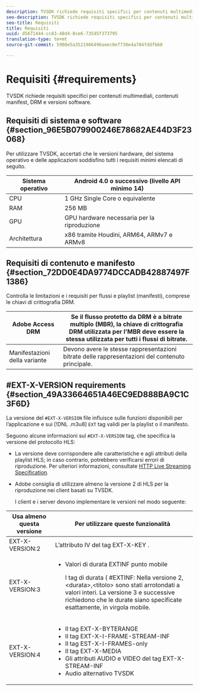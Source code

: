 ```yaml
---
description: TVSDK richiede requisiti specifici per contenuti multimediali, contenuti manifest, DRM e versioni software.
seo-description: TVSDK richiede requisiti specifici per contenuti multimediali, contenuti manifest, DRM e versioni software.
seo-title: Requisiti
title: Requisiti
uuid: d5671444-cc83-48d4-8ce6-735d5f373795
translation-type: tm+mt
source-git-commit: 5908e5a3521966496aeec0ef730e4a704fddfb68

---
```



# Requisiti {#requirements}

TVSDK richiede requisiti specifici per contenuti multimediali, contenuti manifest, DRM e versioni software.

## Requisiti di sistema e software {#section_96E5B079900246E78682AE44D3F23068}

Per utilizzare TVSDK, accertati che le versioni hardware, del sistema operativo e delle applicazioni soddisfino tutti i requisiti minimi elencati di seguito.

| Sistema operativo | Android 4.0 o successivo (livello API minimo 14) |
|---|---|
| CPU | 1 GHz Single Core o equivalente |
| RAM | 256 MB |
| GPU | GPU hardware necessaria per la riproduzione |
| Architettura | x86 tramite Houdini, ARM64, ARMv7 e ARMv8 |

## Requisiti di contenuto e manifesto {#section_72DD0E4DA9774DCCADB42887497F1386}

Controlla le limitazioni e i requisiti per flussi e playlist (manifesti), comprese le chiavi di crittografia DRM.

| Adobe Access DRM | Se il flusso protetto da DRM è a bitrate multiplo (MBR), la chiave di crittografia DRM utilizzata per l&#39;MBR deve essere la stessa utilizzata per tutti i flussi di bitrate. |
|---|---|
| Manifestazioni della variante | Devono avere le stesse rappresentazioni bitrate delle rappresentazioni del contenuto principale. |

## #EXT-X-VERSION requirements {#section_49A33664651A46EC9ED888BA9C1C3F6D}

La versione del `#EXT-X-VERSION` file influisce sulle funzioni disponibili per l’applicazione e sui [!DNL .m3u8] `EXT` tag validi per la playlist o il manifesto.

Seguono alcune informazioni sul `#EXT-X-VERSION` tag, che specifica la versione del protocollo HLS:

* La versione deve corrispondere alle caratteristiche e agli attributi della playlist HLS; in caso contrario, potrebbero verificarsi errori di riproduzione. Per ulteriori informazioni, consultate [HTTP Live Streaming Specification](https://datatracker.ietf.org/doc/draft-pantos-http-live-streaming/?include_text=1).
* Adobe consiglia di utilizzare almeno la versione 2 di HLS per la riproduzione nei client basati su TVSDK.

   I client e i server devono implementare le versioni nel modo seguente:

<table frame="all" colsep="1" rowsep="1" id="table_62EB98EDD9DE49EC84CB1C7D59BC40E6"> 
 <thead> 
  <tr rowsep="1"> 
   <th colname="1" class="entry"> Usa almeno questa versione </th> 
   <th colname="2" class="entry"> Per utilizzare queste funzionalità </th> 
  </tr> 
 </thead>
 <tbody> 
  <tr rowsep="1"> 
   <td colname="1"> <span class="codeph"> EXT-X-VERSION:2 </span> </td> 
   <td colname="2"> L’attributo IV del <span class="codeph"> tag EXT-X-KEY </span> . </td> 
  </tr> 
  <tr rowsep="1"> 
   <td colname="1"> <span class="codeph"> EXT-X-VERSION:3 </span> </td> 
   <td colname="2"> 
    <ul id="ul_C9500D3F934848639C204BF248F139FF"> 
     <li id="li_535A7E3FABCB46FE872A7EA5DE2A1784">Valori di durata <span class="codeph"> EXTINF punto mobile </span> <p>I tag di durata ( <span class="codeph"> #EXTINF: Nella versione 2, </span>&lt;durata&gt;,&lt;titolo&gt; sono stati arrotondati a valori interi. La versione 3 e successive richiedono che le durate siano specificate esattamente, in virgola mobile. </p> </li> 
    </ul> </td> 
  </tr> 
  <tr rowsep="0"> 
   <td colname="1"> <span class="codeph"> EXT-X-VERSION:4 </span> </td> 
   <td colname="2"> 
    <ul id="ul_3355A6CBBE2141DDB92660BB4B604D70"> 
     <li id="li_5E73D41AF6DC4CEE88D6C029FFCFC350">Il tag <span class="codeph"> EXT-X-BYTERANGE </span> </li> 
     <li id="li_BF5141F516F749E5890860D487EB5287">Il tag <span class="codeph"> EXT-X-I-FRAME-STREAM-INF </span> </li> 
     <li id="li_E0D399A13812499B94107CDE62998EE9">Il tag <span class="codeph"> EST-X-I-FRAMES-only </span> </li> 
     <li id="li_A7783AFF99854EFBBAECD2967E4CBF2B">Il tag <span class="codeph"> EXT-X-MEDIA </span> </li> 
     <li id="li_15AE652F33C1454AA90DDC65E7D6C2FD">Gli <span class="codeph"> attributi AUDIO </span> e <span class="codeph"> VIDEO </span> del tag <span class="codeph"> EXT-X-STREAM-INF </span> </li> 
     <li id="li_DB2A7847D5884F6E91FD9E78101FBCA5">Audio alternativo TVSDK </li> 
    </ul> </td> 
  </tr> 
 </tbody> 
</table>

